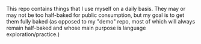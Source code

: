 This repo contains things that I use myself on a daily basis.  They may or may not be too half-baked for public consumption, but my goal is to get them fully baked (as opposed to my "demo" repo, most of which will always remain half-baked and whose main purpose is language exploration/practice.)
